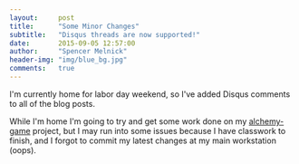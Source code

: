 ```yaml
---
layout:     post
title:      "Some Minor Changes"
subtitle:   "Disqus threads are now supported!"
date:       2015-09-05 12:57:00
author:     "Spencer Melnick"
header-img: "img/blue_bg.jpg"
comments:   true
---
```


I'm currently home for labor day weekend, so I've added Disqus comments to all of the blog posts.

While I'm home I'm going to try and get some work done on my [alchemy-game](https://github.com/spencer-melnick/alchemy-game) project, but I may run into some issues because I have classwork to finish, and I forgot to commit my latest changes at my main workstation (oops).
